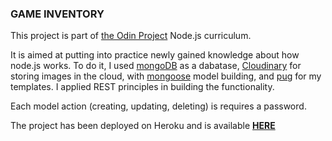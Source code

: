 ### GAME INVENTORY

This project is part of [the Odin Project](https://www.theodinproject.com/) Node.js curriculum.

It is aimed at putting into practice newly gained knowledge about how node.js works. To do it, I used [mongoDB](https://www.mongodb.com/) as a dabatase, [Cloudinary](https://cloudinary.com/) for storing images in the cloud, with [mongoose](https://mongoosejs.com/) model building, and [pug](https://pugjs.org/api/getting-started.html) for my templates. I applied REST principles in building the functionality.

Each model action (creating, updating, deleting) is requires a password.

The project has been deployed on Heroku and is available **[HERE](https://game-inventory-kikupiku.herokuapp.com/)**